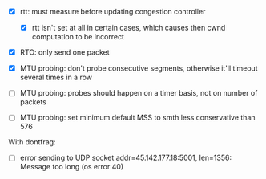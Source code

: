 - [x] rtt: must measure before updating congestion controller
  - [x] rtt isn't set at all in certain cases, which causes then cwnd computation to be incorrect
- [x] RTO: only send one packet

- [x] MTU probing: don't probe consecutive segments, otherwise it'll timeout several times in a row
- [ ] MTU probing: probes should happen on a timer basis, not on number of packets
- [ ] MTU probing: set minimum default MSS to smth less conservative than 576

With dontfrag:
- [ ] error sending to UDP socket addr=45.142.177.18:5001, len=1356: Message too long (os error 40)
